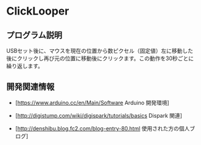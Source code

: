 # ClickLooper

## プログラム説明

USBセット後に、マウスを現在の位置から数ピクセル（固定値）左に移動した後にクリックし再び元の位置に移動後にクリックます。この動作を30秒ごとに繰り返します。

## 開発関連情報

- [https://www.arduino.cc/en/Main/Software Arduino 開発環境]

- [http://digistump.com/wiki/digispark/tutorials/basics Dispark 関連]

- [http://denshibu.blog.fc2.com/blog-entry-80.html 使用された方の個人ブログ]